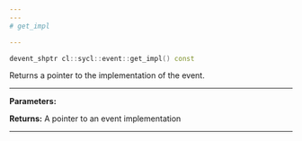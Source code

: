 ```yaml
---
---
# get_impl

---
```


```cpp
devent_shptr cl::sycl::event::get_impl() const
```


Returns a pointer to the implementation of the event. 


---
**Parameters:**

**Returns:** A pointer to an event implementation 

---
